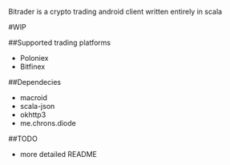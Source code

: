 Bitrader is a crypto trading android client written entirely in scala

#WIP

##Supported trading platforms
- Poloniex
- Bitfinex

##Dependecies 
- macroid
- scala-json
- okhttp3
- me.chrons.diode

##TODO
- more detailed README
